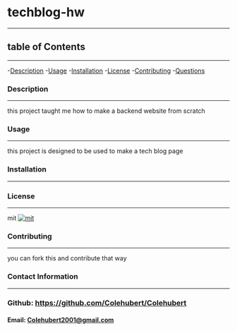 # techblog-hw
 ----------------
  ## table of Contents
  -----------------------
  -[Description](#description)
  -[Usage](#usage)
  -[Installation](#installation)
  -[License](#license)
  -[Contributing](#contributing)
  -[Questions](#questions)

### Description
-------------------
this project taught me how to make a backend website from scratch

### Usage
-----------
this project is designed to be used to make a tech blog page

### Installation
-------------------


### License
-------------
mit
[![mit]()]()


### Contributing
-------------------
you can fork this and contribute that way

### Contact Information
-------------------------
### Github: https://github.com/Colehubert/Colehubert
#### Email: Colehubert2001@gmail.com
